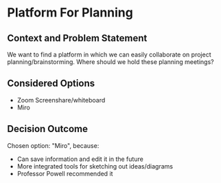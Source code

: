 # Platform For Planning

## Context and Problem Statement

We want to find a platform in which we can easily collaborate on project planning/brainstorming.
Where should we hold these planning meetings?

## Considered Options

* Zoom Screenshare/whiteboard
* Miro

## Decision Outcome

Chosen option: "Miro", because:
- Can save information and edit it in the future
- More integrated tools for sketching out ideas/diagrams
- Professor Powell recommended it